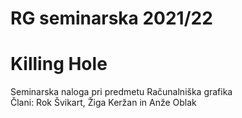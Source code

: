 # RG seminarska 2021/22 
# Killing Hole

Seminarska naloga pri predmetu Računalniška grafika <br/>
Člani: Rok Švikart, Žiga Keržan in Anže Oblak
